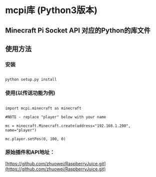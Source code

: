 mcpi库 (Python3版本)
====================================


## Minecraft Pi Socket API 对应的Python的库文件


## 使用方法

### 安装

```

python setup.py install

```

### 使用(以传送功能为例)

```

import mcpi.minecraft as minecraft

#NOTE - replace "player" below with your name

mc = minecraft.Minecraft.create(address="192.168.1.200", name="player") 

mc.player.setPos(0, 100, 0)

```

### 原始插件和API地址：
[https://github.com/zhuowei/RaspberryJuice.git](https://github.com/zhuowei/RaspberryJuice.git)

